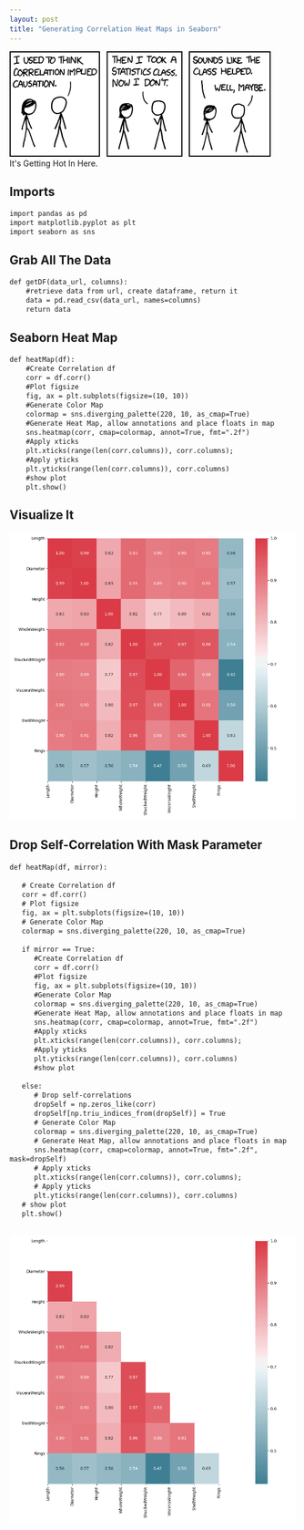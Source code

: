 ```yaml
---
layout: post
title: "Generating Correlation Heat Maps in Seaborn"
---
```


<img src="/Images/Abalone/i-dd907cad8c11afeb35cfaa3cde3ecaf5-xkcd.png" class="inline"/><br>
It's Getting Hot In Here. 

## Imports
```Python3
import pandas as pd
import matplotlib.pyplot as plt
import seaborn as sns
```

## Grab All The Data
```Python3
def getDF(data_url, columns):
    #retrieve data from url, create dataframe, return it
    data = pd.read_csv(data_url, names=columns)
    return data
```

## Seaborn Heat Map

```Python3
def heatMap(df):
    #Create Correlation df
    corr = df.corr()
    #Plot figsize
    fig, ax = plt.subplots(figsize=(10, 10))
    #Generate Color Map
    colormap = sns.diverging_palette(220, 10, as_cmap=True)
    #Generate Heat Map, allow annotations and place floats in map
    sns.heatmap(corr, cmap=colormap, annot=True, fmt=".2f")
    #Apply xticks
    plt.xticks(range(len(corr.columns)), corr.columns);
    #Apply yticks
    plt.yticks(range(len(corr.columns)), corr.columns)
    #show plot
    plt.show()
```

## Visualize It
<img src="/Images/Abalone/heatmap.png" class="inline"/><br>

## Drop Self-Correlation With Mask Parameter

```Python3
def heatMap(df, mirror):

   # Create Correlation df
   corr = df.corr()
   # Plot figsize
   fig, ax = plt.subplots(figsize=(10, 10))
   # Generate Color Map
   colormap = sns.diverging_palette(220, 10, as_cmap=True)
   
   if mirror == True:
      #Create Correlation df
      corr = df.corr()
      #Plot figsize
      fig, ax = plt.subplots(figsize=(10, 10))
      #Generate Color Map
      colormap = sns.diverging_palette(220, 10, as_cmap=True)
      #Generate Heat Map, allow annotations and place floats in map
      sns.heatmap(corr, cmap=colormap, annot=True, fmt=".2f")
      #Apply xticks
      plt.xticks(range(len(corr.columns)), corr.columns);
      #Apply yticks
      plt.yticks(range(len(corr.columns)), corr.columns)
      #show plot

   else:
      # Drop self-correlations
      dropSelf = np.zeros_like(corr)
      dropSelf[np.triu_indices_from(dropSelf)] = True
      # Generate Color Map
      colormap = sns.diverging_palette(220, 10, as_cmap=True)
      # Generate Heat Map, allow annotations and place floats in map
      sns.heatmap(corr, cmap=colormap, annot=True, fmt=".2f", mask=dropSelf)
      # Apply xticks
      plt.xticks(range(len(corr.columns)), corr.columns);
      # Apply yticks
      plt.yticks(range(len(corr.columns)), corr.columns)
   # show plot
   plt.show()
   
```
<img src="/Images/Abalone/halfheat.png" class="inline"/><br>


